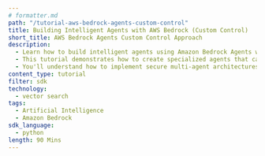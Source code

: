 ```yaml
---
# formatter.md
path: "/tutorial-aws-bedrock-agents-custom-control"
title: Building Intelligent Agents with AWS Bedrock (Custom Control)
short_title: AWS Bedrock Agents Custom Control Approach
description:
  - Learn how to build intelligent agents using Amazon Bedrock Agents with a custom control approach and Couchbase as the vector store.
  - This tutorial demonstrates how to create specialized agents that can process documents and interact with external APIs using custom control flows.
  - You'll understand how to implement secure multi-agent architectures using Amazon Bedrock's agent capabilities with fine-grained control over agent behavior.
content_type: tutorial
filter: sdk
technology:
  - vector search
tags:
  - Artificial Intelligence
  - Amazon Bedrock
sdk_language:
  - python
length: 90 Mins
---
```

